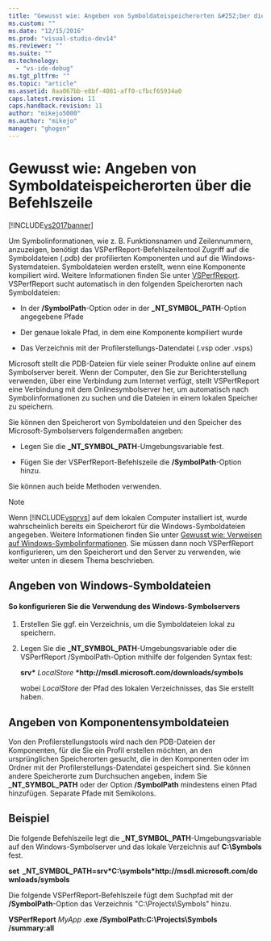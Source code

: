 ```yaml
---
title: "Gewusst wie: Angeben von Symboldateispeicherorten &#252;ber die Befehlszeile | Microsoft Docs"
ms.custom: ""
ms.date: "12/15/2016"
ms.prod: "visual-studio-dev14"
ms.reviewer: ""
ms.suite: ""
ms.technology: 
  - "vs-ide-debug"
ms.tgt_pltfrm: ""
ms.topic: "article"
ms.assetid: 8aa067bb-e8bf-4081-aff0-cfbcf65934a0
caps.latest.revision: 11
caps.handback.revision: 11
author: "mikejo5000"
ms.author: "mikejo"
manager: "ghogen"
---
```

# Gewusst wie: Angeben von Symboldateispeicherorten &#252;ber die Befehlszeile
[!INCLUDE[vs2017banner](../code-quality/includes/vs2017banner.md)]

Um Symbolinformationen, wie z. B. Funktionsnamen und Zeilennummern, anzuzeigen, benötigt das VSPerfReport\-Befehlszeilentool Zugriff auf die Symboldateien \(.pdb\) der profilierten Komponenten und auf die Windows\-Systemdateien.  Symboldateien werden erstellt, wenn eine Komponente kompiliert wird.  Weitere Informationen finden Sie unter [VSPerfReport](../profiling/vsperfreport.md).  VSPerfReport sucht automatisch in den folgenden Speicherorten nach Symboldateien:  
  
-   In der **\/SymbolPath**\-Option oder in der **\_NT\_SYMBOL\_PATH**\-Option angegebene Pfade  
  
-   Der genaue lokale Pfad, in dem eine Komponente kompiliert wurde  
  
-   Das Verzeichnis mit der Profilerstellungs\-Datendatei \(.vsp oder .vsps\)  
  
 Microsoft stellt die PDB\-Dateien für viele seiner Produkte online auf einem Symbolserver bereit.  Wenn der Computer, den Sie zur Berichterstellung verwenden, über eine Verbindung zum Internet verfügt, stellt VSPerfReport eine Verbindung mit dem Onlinesymbolserver her, um automatisch nach Symbolinformationen zu suchen und die Dateien in einem lokalen Speicher zu speichern.  
  
 Sie können den Speicherort von Symboldateien und den Speicher des Microsoft\-Symbolservers folgendermaßen angeben:  
  
-   Legen Sie die **\_NT\_SYMBOL\_PATH**\-Umgebungsvariable fest.  
  
-   Fügen Sie der VSPerfReport\-Befehlszeile die **\/SymbolPath**\-Option hinzu.  
  
 Sie können auch beide Methoden verwenden.  
  
> [!NOTE]
>  Wenn [!INCLUDE[vsprvs](../code-quality/includes/vsprvs_md.md)] auf dem lokalen Computer installiert ist, wurde wahrscheinlich bereits ein Speicherort für die Windows\-Symboldateien angegeben.  Weitere Informationen finden Sie unter [Gewusst wie: Verweisen auf Windows\-Symbolinformationen](../profiling/how-to-reference-windows-symbol-information.md).  Sie müssen dann noch VSPerfReport konfigurieren, um den Speicherort und den Server zu verwenden, wie weiter unten in diesem Thema beschrieben.  
  
## Angeben von Windows\-Symboldateien  
  
#### So konfigurieren Sie die Verwendung des Windows\-Symbolservers  
  
1.  Erstellen Sie ggf. ein Verzeichnis, um die Symboldateien lokal zu speichern.  
  
2.  Legen Sie die **\_NT\_SYMBOL\_PATH**\-Umgebungsvariable oder die VSPerfReport \/SymbolPath\-Option mithilfe der folgenden Syntax fest:  
  
     **srv\*** *LocalStore* **\*http:\/\/msdl.microsoft.com\/downloads\/symbols**  
  
     wobei *LocalStore* der Pfad des lokalen Verzeichnisses, das Sie erstellt haben.  
  
## Angeben von Komponentensymboldateien  
 Von den Profilerstellungstools wird nach den PDB\-Dateien der Komponenten, für die Sie ein Profil erstellen möchten, an den ursprünglichen Speicherorten gesucht, die in den Komponenten oder im Ordner mit der Profilerstellungs\-Datendatei gespeichert sind.  Sie können andere Speicherorte zum Durchsuchen angeben, indem Sie **\_NT\_SYMBOL\_PATH** oder der Option **\/SymbolPath** mindestens einen Pfad hinzufügen.  Separate Pfade mit Semikolons.  
  
## Beispiel  
 Die folgende Befehlszeile legt die **\_NT\_SYMBOL\_PATH**\-Umgebungsvariable auf den Windows\-Symbolserver und das lokale Verzeichnis auf **C:\\Symbols** fest.  
  
 **set  \_NT\_SYMBOL\_PATH\=srv\*C:\\symbols\*http:\/\/msdl.microsoft.com\/downloads\/symbols**  
  
 Die folgende VSPerfReport\-Befehlszeile fügt dem Suchpfad mit der **\/SymbolPath**\-Option das Verzeichnis "C:\\Projects\\Symbols" hinzu.  
  
 **VSPerfReport**  *MyApp* **.exe \/SymbolPath:C:\\Projects\\Symbols \/summary:all**